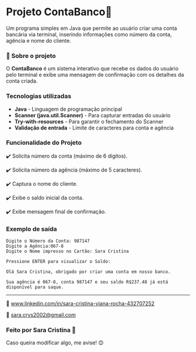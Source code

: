 # Projeto ContaBanco💙 

Um programa simples em Java que permite ao usuário criar uma conta bancária via terminal, inserindo informações como número da conta, agência e nome do cliente.


### 📌 Sobre o projeto

O **ContaBanco** é um sistema interativo que recebe os dados do usuário pelo terminal e exibe uma mensagem de confirmação com os detalhes da conta criada.


### Tecnologias utilizadas

- **Java** - Linguagem de programação principal  
- **Scanner (java.util.Scanner)** - Para capturar entradas do usuário  
- **Try-with-resources** - Para garantir o fechamento do Scanner  
- **Validação de entrada** - Limite de caracteres para conta e agência  


### Funcionalidade do Projeto

✔️ Solicita número da conta (máximo de 6 dígitos).

✔️ Solicita número da agência (máximo de 5 caracteres).

✔️ Captura o nome do cliente.

✔️ Exibe o saldo inicial da conta.

✔️ Exibe mensagem final de confirmação.


### Exemplo de saída
```
Digite o Número da Conta: 987147
Digite a Agência:067-8
Digite o Nome impresso no Cartão: Sara Cristina

Pressione ENTER para visualizar o Saldo:

Olá Sara Cristina, obrigado por criar uma conta em nosso banco.

Sua agência é 067-8, conta 987147 e seu saldo R$237.48 já está disponível para saque.
```
---

🔗 www.linkedin.com/in/sara-cristina-viana-rocha-432707252

📧 sara.crys2002@gmail.com

###  Feito por Sara Cristina 💙 

Caso queira modificar algo, me avise! 😊

